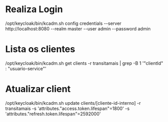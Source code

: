 # Realiza Login
/opt/keycloak/bin/kcadm.sh config credentials --server http://localhost:8080 --realm master --user admin --password admin

# Lista os clientes
/opt/keycloak/bin/kcadm.sh get clients -r transitamais | grep -B 1 '"clientId" : "usuario-service"'

# Atualizar client
/opt/keycloak/bin/kcadm.sh update clients/[cliente-id-interno] -r transitamais -s 'attributes."access.token.lifespan"=1800' -s 'attributes."refresh.token.lifespan"=2592000'
